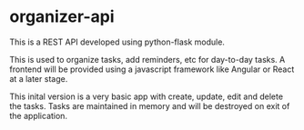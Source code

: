 # organizer-api

This is a REST API developed using python-flask module.

This is used to organize tasks, add reminders, etc for day-to-day tasks. A frontend will be provided using a javascript framework like Angular
or React at a later stage.

This inital version is a very basic app with create, update, edit and delete the tasks. Tasks are maintained in memory and will be destroyed
on exit of the application.
